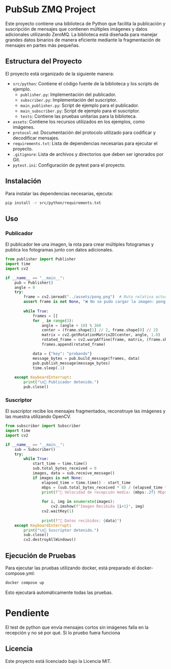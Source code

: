 # PubSub ZMQ Project

Este proyecto contiene una biblioteca de Python que facilita la publicación y suscripción de mensajes que contienen múltiples imágenes y datos adicionales utilizando ZeroMQ. La biblioteca está diseñada para manejar grandes datos binarios de manera eficiente mediante la fragmentación de mensajes en partes más pequeñas.

## Estructura del Proyecto

El proyecto está organizado de la siguiente manera:

- `src/python`: Contiene el código fuente de la biblioteca y los scripts de ejemplo.
  - `publisher.py`: Implementación del publicador.
  - `subscriber.py`: Implementación del suscriptor.
  - `main_publisher.py`: Script de ejemplo para el publicador.
  - `main_subscriber.py`: Script de ejemplo para el suscriptor.
  - `tests`: Contiene las pruebas unitarias para la biblioteca.
- `assets`: Contiene los recursos utilizados en los ejemplos, como imágenes.
- `protocol.md`: Documentación del protocolo utilizado para codificar y decodificar mensajes.
- `requirements.txt`: Lista de dependencias necesarias para ejecutar el proyecto.
- `.gitignore`: Lista de archivos y directorios que deben ser ignorados por Git.
- `pytest.ini`: Configuración de pytest para el proyecto.

## Instalación

Para instalar las dependencias necesarias, ejecuta:

```bash
pip install -r src/python/requirements.txt
```

## Uso

### Publicador

El publicador lee una imagen, la rota para crear múltiples fotogramas y publica los fotogramas junto con datos adicionales.

```python
from publisher import Publisher
import time
import cv2

if __name__ == "__main__":
    pub = Publisher()
    angle = 0
    try:
        frame = cv2.imread("../assets/pong.png")  # Ruta relativa actualizada
        assert frame is not None, "❌ No se pudo cargar la imagen: pong.png"
            
        while True:
            frames = []
            for _ in range(3):
                angle = (angle + 10) % 360
                center = (frame.shape[1] // 2, frame.shape[0] // 2)
                matrix = cv2.getRotationMatrix2D(center, angle, 1.0)
                rotated_frame = cv2.warpAffine(frame, matrix, (frame.shape[1], frame.shape[0]))
                frames.append(rotated_frame)

            data = {"key": "probando"}
            message_bytes = pub.build_message(frames, data)
            pub.publish_message(message_bytes)
            time.sleep(.1)
            
    except KeyboardInterrupt:
        print("\n🛑 Publicador detenido.")
        pub.close()
```

### Suscriptor

El suscriptor recibe los mensajes fragmentados, reconstruye las imágenes y las muestra utilizando OpenCV.

```python
from subscriber import Subscriber
import time
import cv2

if __name__ == "__main__":
    sub = Subscriber()
    try:
        while True:
            start_time = time.time()
            sub.total_bytes_received = 0
            images, data = sub.receive_message()
            if images is not None:
                elapsed_time = time.time() - start_time
                mbps = (sub.total_bytes_received * 8) / (elapsed_time * 1_000_000)
                print(f"🚀 Velocidad de recepción media: {mbps:.2f} Mbps")
                
                for i, img in enumerate(images):
                    cv2.imshow(f"Imagen Recibida {i+1}", img)
                cv2.waitKey(1)
                
                print(f"📄 Datos recibidos: {data}")
    except KeyboardInterrupt:
        print("\n🛑 Suscriptor detenido.")
        sub.close()
        cv2.destroyAllWindows()
```

## Ejecución de Pruebas

Para ejecutar las pruebas utilizando docker, está preparado el docker-compose.yml:

```bash
docker compose up
```

Esto ejecutará automáticamente todas las pruebas.


# Pendiente

El test de python que envía mensajes cortos sin imágenes falla en la recepción y no sé por qué. Si lo pruebo fuera funciona

## Licencia

Este proyecto está licenciado bajo la Licencia MIT.
